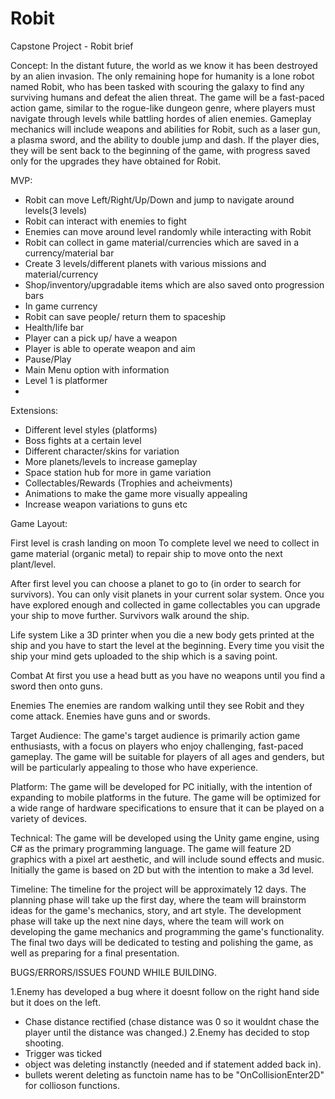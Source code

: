 # Robit
Capstone Project - Robit brief 

Concept:
In the distant future, the world as we know it has been destroyed by an alien invasion. The only remaining hope for humanity is a lone robot named Robit, who has been tasked with scouring the galaxy to find any surviving humans and defeat the alien threat. The game will be a fast-paced action game, similar to the rogue-like dungeon genre, where players must navigate through levels while battling hordes of alien enemies.
Gameplay mechanics will include weapons and abilities for Robit, such as a laser gun, a plasma sword, and the ability to double jump and dash. If the player dies, they will be sent back to the beginning of the game, with progress saved only for the upgrades they have obtained for Robit.

MVP:
- Robit can move Left/Right/Up/Down and jump to navigate around levels(3 levels)
- Robit can interact with enemies to fight 
- Enemies can move around level randomly while interacting with Robit
- Robit can collect in game material/currencies which are saved in a currency/material bar
- Create 3 levels/different planets with various missions and material/currency
- Shop/inventory/upgradable items which are also saved onto progression bars
- In game currency
- Robit can save people/ return them to spaceship
- Health/life bar 
- Player can a pick up/ have a weapon 
- Player is able to operate weapon and aim 
- Pause/Play 
- Main Menu option with information 
- Level 1 is platformer
- 

Extensions:
- Different level styles (platforms)
- Boss fights at a certain level 
- Different character/skins for variation 
- More planets/levels to increase gameplay
- Space station hub for more in game variation 
- Collectables/Rewards (Trophies and acheivments)
- Animations to make the game more visually appealing
- Increase weapon variations to guns etc



Game Layout:

First level is crash landing on moon
To complete level we need to collect in game material (organic metal) to repair ship to move onto the next plant/level.

After first level you can choose a planet to go to (in order to search for survivors).
You can only visit planets in your current solar system. Once you have explored enough and collected in game collectables you can upgrade your ship to move further.
Survivors walk around the ship.

Life system
Like a 3D printer when you die a new body gets printed at the ship and you have to start the level at the beginning.
Every time you visit the ship your mind gets uploaded to the ship which is a saving point.

Combat
At first you use a head butt as you have no weapons until you find a sword then onto guns.

Enemies
The enemies are random walking until they see Robit and they come attack.
Enemies have guns and or swords.


Target Audience:
The game's target audience is primarily action game enthusiasts, with a focus on players who enjoy challenging, fast-paced gameplay. The game will be suitable for players of all ages and genders, but will be particularly appealing to those who have experience.

Platform:
The game will be developed for PC initially, with the intention of expanding to mobile platforms in the future. The game will be optimized for a wide range of hardware specifications to ensure that it can be played on a variety of devices.

Technical:
The game will be developed using the Unity game engine, using C# as the primary programming language. The game will feature 2D graphics with a pixel art aesthetic, and will include sound effects and music. Initially the game is based on 2D but with the intention to make a 3d level.

Timeline:
The timeline for the project will be approximately 12 days. The planning phase will take up the first day, where the team will brainstorm ideas for the game's mechanics, story, and art style. The development phase will take up the next nine days, where the team will work on developing the game mechanics and programming the game's functionality. The final two days will be dedicated to testing and polishing the game, as well as preparing for a final presentation.




BUGS/ERRORS/ISSUES FOUND WHILE BUILDING.

1.Enemy has developed a bug where it doesnt follow on the right hand side but it does on the left.
- Chase distance rectified (chase distance was 0 so it wouldnt chase the player until the distance was changed.)
2.Enemy has decided to stop shooting.
- Trigger was ticked 
- object was deleting instanctly (needed and if statement added back in).
- bullets werent deleting as functoin name has to be "OnCollisionEnter2D" for collioson functions.